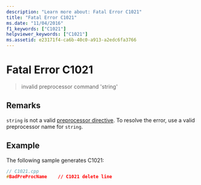```yaml
---
description: "Learn more about: Fatal Error C1021"
title: "Fatal Error C1021"
ms.date: "11/04/2016"
f1_keywords: ["C1021"]
helpviewer_keywords: ["C1021"]
ms.assetid: e23171f4-ca6b-40c0-a913-a2edc6fa3766
---
```

# Fatal Error C1021

> invalid preprocessor command 'string'

## Remarks

`string` is not a valid [preprocessor directive](../../preprocessor/preprocessor-directives.md). To resolve the error, use a valid preprocessor name for `string`.

## Example

The following sample generates C1021:

```cpp
// C1021.cpp
#BadPreProcName    // C1021 delete line
```
